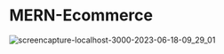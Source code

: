 # MERN-Ecommerce
![screencapture-localhost-3000-2023-06-18-09_29_01](https://github.com/sunil9813/MERN-Ecommerce/assets/67497228/c8754036-0331-4cbd-b336-5ce9079982ae)
